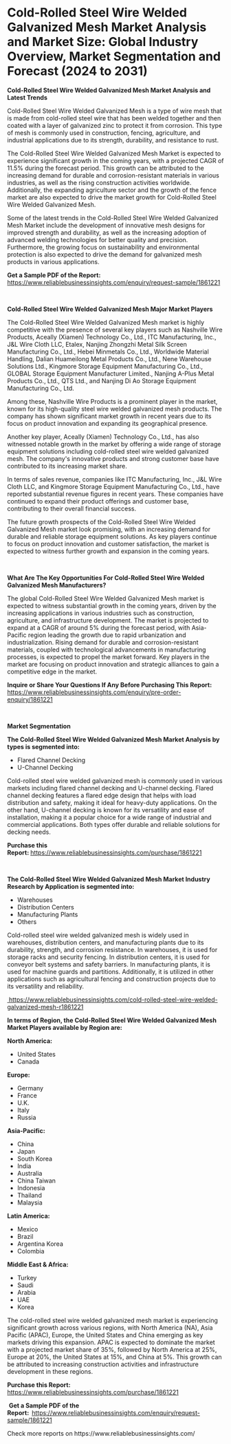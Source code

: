 <p><h1>Cold-Rolled Steel Wire Welded Galvanized Mesh Market Analysis and Market Size: Global Industry Overview, Market Segmentation and Forecast (2024 to 2031)</h1></p><p><strong>Cold-Rolled Steel Wire Welded Galvanized Mesh Market Analysis and Latest Trends</strong></p>
<p><p>Cold-Rolled Steel Wire Welded Galvanized Mesh is a type of wire mesh that is made from cold-rolled steel wire that has been welded together and then coated with a layer of galvanized zinc to protect it from corrosion. This type of mesh is commonly used in construction, fencing, agriculture, and industrial applications due to its strength, durability, and resistance to rust.</p><p>The Cold-Rolled Steel Wire Welded Galvanized Mesh Market is expected to experience significant growth in the coming years, with a projected CAGR of 11.5% during the forecast period. This growth can be attributed to the increasing demand for durable and corrosion-resistant materials in various industries, as well as the rising construction activities worldwide. Additionally, the expanding agriculture sector and the growth of the fence market are also expected to drive the market growth for Cold-Rolled Steel Wire Welded Galvanized Mesh.</p><p>Some of the latest trends in the Cold-Rolled Steel Wire Welded Galvanized Mesh Market include the development of innovative mesh designs for improved strength and durability, as well as the increasing adoption of advanced welding technologies for better quality and precision. Furthermore, the growing focus on sustainability and environmental protection is also expected to drive the demand for galvanized mesh products in various applications.</p></p>
<p><strong>Get a Sample PDF of the Report:&nbsp;</strong> <a href="https://www.reliablebusinessinsights.com/enquiry/request-sample/1861221">https://www.reliablebusinessinsights.com/enquiry/request-sample/1861221</a></p>
<p>&nbsp;</p>
<p><strong>Cold-Rolled Steel Wire Welded Galvanized Mesh Major Market Players</strong></p>
<p><p>The Cold-Rolled Steel Wire Welded Galvanized Mesh market is highly competitive with the presence of several key players such as Nashville Wire Products, Aceally (Xiamen) Technology Co., Ltd., ITC Manufacturing, Inc., J&L Wire Cloth LLC, Etalex, Nanjing Zhongzhi Metal Silk Screen Manufacturing Co., Ltd., Hebei Minmetals Co., Ltd., Worldwide Material Handling, Dalian Huameilong Metal Products Co., Ltd., Nene Warehouse Solutions Ltd., Kingmore Storage Equipment Manufacturing Co., Ltd., GLOBAL Storage Equipment Manufacturer Limited., Nanjing A-Plus Metal Products Co., Ltd., QTS Ltd., and Nanjing Di Ao Storage Equipment Manufacturing Co., Ltd.</p><p>Among these, Nashville Wire Products is a prominent player in the market, known for its high-quality steel wire welded galvanized mesh products. The company has shown significant market growth in recent years due to its focus on product innovation and expanding its geographical presence.</p><p>Another key player, Aceally (Xiamen) Technology Co., Ltd., has also witnessed notable growth in the market by offering a wide range of storage equipment solutions including cold-rolled steel wire welded galvanized mesh. The company's innovative products and strong customer base have contributed to its increasing market share.</p><p>In terms of sales revenue, companies like ITC Manufacturing, Inc., J&L Wire Cloth LLC, and Kingmore Storage Equipment Manufacturing Co., Ltd., have reported substantial revenue figures in recent years. These companies have continued to expand their product offerings and customer base, contributing to their overall financial success.</p><p>The future growth prospects of the Cold-Rolled Steel Wire Welded Galvanized Mesh market look promising, with an increasing demand for durable and reliable storage equipment solutions. As key players continue to focus on product innovation and customer satisfaction, the market is expected to witness further growth and expansion in the coming years.</p></p>
<p>&nbsp;</p>
<p><strong>What Are The Key Opportunities For Cold-Rolled Steel Wire Welded Galvanized Mesh Manufacturers?</strong></p>
<p><p>The global Cold-Rolled Steel Wire Welded Galvanized Mesh market is expected to witness substantial growth in the coming years, driven by the increasing applications in various industries such as construction, agriculture, and infrastructure development. The market is projected to expand at a CAGR of around 5% during the forecast period, with Asia-Pacific region leading the growth due to rapid urbanization and industrialization. Rising demand for durable and corrosion-resistant materials, coupled with technological advancements in manufacturing processes, is expected to propel the market forward. Key players in the market are focusing on product innovation and strategic alliances to gain a competitive edge in the market.</p></p>
<p><strong>Inquire or Share Your Questions If Any Before Purchasing This Report:</strong> <a href="https://www.reliablebusinessinsights.com/enquiry/pre-order-enquiry/1861221">https://www.reliablebusinessinsights.com/enquiry/pre-order-enquiry/1861221</a></p>
<p>&nbsp;</p>
<p><strong>Market Segmentation</strong></p>
<p><strong>The Cold-Rolled Steel Wire Welded Galvanized Mesh Market Analysis by types is segmented into:</strong></p>
<p><ul><li>Flared Channel Decking</li><li>U-Channel Decking</li></ul></p>
<p><p>Cold-rolled steel wire welded galvanized mesh is commonly used in various markets including flared channel decking and U-channel decking. Flared channel decking features a flared edge design that helps with load distribution and safety, making it ideal for heavy-duty applications. On the other hand, U-channel decking is known for its versatility and ease of installation, making it a popular choice for a wide range of industrial and commercial applications. Both types offer durable and reliable solutions for decking needs.</p></p>
<p><strong>Purchase this Report:&nbsp;</strong><a href="https://www.reliablebusinessinsights.com/purchase/1861221">https://www.reliablebusinessinsights.com/purchase/1861221</a></p>
<p>&nbsp;</p>
<p><strong>The Cold-Rolled Steel Wire Welded Galvanized Mesh Market Industry Research by Application is segmented into:</strong></p>
<p><ul><li>Warehouses</li><li>Distribution Centers</li><li>Manufacturing Plants</li><li>Others</li></ul></p>
<p><p>Cold-rolled steel wire welded galvanized mesh is widely used in warehouses, distribution centers, and manufacturing plants due to its durability, strength, and corrosion resistance. In warehouses, it is used for storage racks and security fencing. In distribution centers, it is used for conveyor belt systems and safety barriers. In manufacturing plants, it is used for machine guards and partitions. Additionally, it is utilized in other applications such as agricultural fencing and construction projects due to its versatility and reliability.</p></p>
<p><a href="https://www.reliablebusinessinsights.com/cold-rolled-steel-wire-welded-galvanized-mesh-r1861221">&nbsp;https://www.reliablebusinessinsights.com/cold-rolled-steel-wire-welded-galvanized-mesh-r1861221</a></p>
<p><strong>In terms of Region, the Cold-Rolled Steel Wire Welded Galvanized Mesh Market Players available by Region are:</strong></p>
<p>
    <p> <strong> North America: </strong>
        <ul>
            <li>United States</li>
            <li>Canada</li>
        </ul>
        </p> 
    <p> <strong> Europe: </strong>
        <ul>
            <li>Germany</li>
            <li>France</li>
            <li>U.K.</li>
            <li>Italy</li>
            <li>Russia</li>
        </ul>
        </p> 
    <p> <strong> Asia-Pacific: </strong>
        <ul>
            <li>China</li>
            <li>Japan</li>
            <li>South Korea</li>
            <li>India</li>
            <li>Australia</li>
            <li>China Taiwan</li>
            <li>Indonesia</li>
            <li>Thailand</li>
            <li>Malaysia</li>
        </ul>
        </p> 
    <p> <strong> Latin America: </strong>
        <ul>
            <li>Mexico</li>
            <li>Brazil</li>
            <li>Argentina Korea</li>
            <li>Colombia</li>
        </ul>
        </p> 
    <p> <strong> Middle East & Africa: </strong>
        <ul>
            <li>Turkey</li>
            <li>Saudi</li>
            <li>Arabia</li>
            <li>UAE</li>
            <li>Korea</li>
        </ul>
    </p>
    </p>
<p><p>The cold-rolled steel wire welded galvanized mesh market is experiencing significant growth across various regions, with North America (NA), Asia Pacific (APAC), Europe, the United States and China emerging as key markets driving this expansion. APAC is expected to dominate the market with a projected market share of 35%, followed by North America at 25%, Europe at 20%, the United States at 15%, and China at 5%. This growth can be attributed to increasing construction activities and infrastructure development in these regions.</p></p>
<p><strong>Purchase this Report: </strong><a href="https://www.reliablebusinessinsights.com/purchase/1861221">https://www.reliablebusinessinsights.com/purchase/1861221</a></p>
<p>&nbsp;<strong>Get a Sample PDF of the Report:&nbsp;&nbsp;</strong><a href="https://www.reliablebusinessinsights.com/enquiry/request-sample/1861221">https://www.reliablebusinessinsights.com/enquiry/request-sample/1861221</a></p>
<p><strong></strong></p>
<p>Check more reports on https://www.reliablebusinessinsights.com/</p>